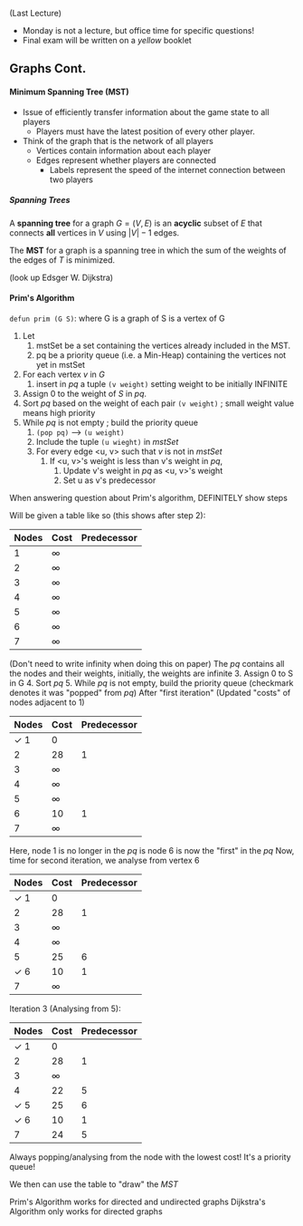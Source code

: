 (Last Lecture)
- Monday is not a lecture, but office time for specific questions!
- Final exam will be written on a *yellow* booklet
## Graphs Cont.

#### Minimum Spanning Tree (MST)
- Issue of efficiently transfer information about the game state to all players
	- Players must have the latest position of every other player.
- Think of the graph that is the network of all players
	- Vertices contain information about each player
	- Edges represent whether players are connected
		- Labels represent the speed of the internet connection between two players

##### Spanning Trees
A **spanning tree** for a graph $G=(V,E)$ is an **acyclic** subset of $E$ that connects **all** vertices in $V$ using $|V|-1$ edges.

The **MST** for a graph is  a spanning tree in which the sum of the weights of the edges of $T$ is minimized.

(look up Edsger W. Dijkstra)

#### Prim's Algorithm
`defun prim (G S)`: where G is a graph of S is a vertex of G
1. Let
	1. mstSet be a set containing the vertices already included in the MST.
	2. pq be a priority queue (i.e. a Min-Heap) containing the vertices not yet in mstSet
2. For each vertex $v$ in $G$
	1. insert in $pq$ a tuple `(v weight)` setting weight to be initially INFINITE
3. Assign 0 to the weight of $S$ in $pq$.
4. Sort $pq$ based on the weight of each pair `(v weight)` ; small weight value means high priority
5. While $pq$ is not empty ; build the priority queue
	1. `(pop pq)` --> `(u weight)`
	2. Include the tuple `(u wieght)` in $mstSet$
	3. For every edge <u, v> such that $v$ is not in $mstSet$
		1. If <u, v>'s weight is less than v's weight in $pq$,
			1. Update v's weight in $pq$ as <u, v>'s weight
			2. Set u as v's predecessor

When answering question about Prim's algorithm, DEFINITELY show steps

Will be given a table like so (this shows after step 2):

| Nodes | Cost     | Predecessor |
| ----- | -------- | ----------- |
| 1     | $\infty$ |             |
| 2     | $\infty$ |             |
| 3     | $\infty$ |             |
| 4     | $\infty$ |             |
| 5     | $\infty$ |             |
| 6     | $\infty$ |             |
| 7     | $\infty$ |             |
(Don't need to write infinity when doing this on paper)
The $pq$ contains all the nodes and their weights, initially, the weights are infinite
3. Assign 0 to S in G
4. Sort $pq$
5. While $pq$ is not empty, build the priority queue
(checkmark denotes it was "popped" from $pq$)
After "first iteration" (Updated "costs" of nodes adjacent to 1)

| Nodes          | Cost     | Predecessor |
| -------------- | -------- | ----------- |
| $\checkmark$ 1 | 0        |             |
| 2              | 28       | 1           |
| 3              | $\infty$ |             |
| 4              | $\infty$ |             |
| 5              | $\infty$ |             |
| 6              | 10       | 1           |
| 7              | $\infty$ |             |
Here, node 1 is no longer in the $pq$ is node 6 is now the "first" in the $pq$
Now, time for second iteration, we analyse from vertex 6

| Nodes          | Cost     | Predecessor |
| -------------- | -------- | ----------- |
| $\checkmark$ 1 | 0        |             |
| 2              | 28       | 1           |
| 3              | $\infty$ |             |
| 4              | $\infty$ |             |
| 5              | 25       | 6           |
| $\checkmark$ 6 | 10       | 1           |
| 7              | $\infty$ |             |
Iteration 3 (Analysing from 5):

| Nodes          | Cost     | Predecessor |
| -------------- | -------- | ----------- |
| $\checkmark$ 1 | 0        |             |
| 2              | 28       | 1           |
| 3              | $\infty$ |             |
| 4              | 22       | 5           |
| $\checkmark$ 5 | 25       | 6           |
| $\checkmark$ 6 | 10       | 1           |
| 7              | 24       | 5           |
Always popping/analysing from the node with the lowest cost! It's a priority queue!

We then can use the table to "draw" the $MST$

Prim's Algorithm works for directed and undirected graphs
Dijkstra's Algorithm only works for directed graphs

